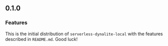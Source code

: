## 0.1.0

### Features

This is the initial distribution of `serverless-dynalite-local` with the
features described in `README.md`. Good luck!
